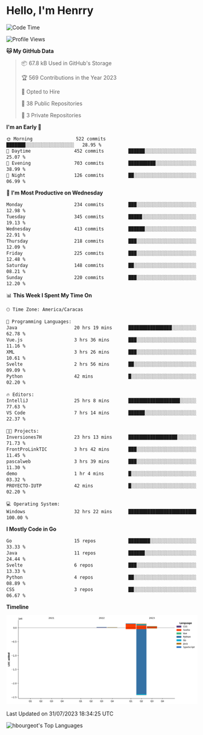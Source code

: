 # Hello, I'm Henrry

<!--START_SECTION:waka-->
![Code Time](http://img.shields.io/badge/Code%20Time-877%20hrs%2040%20mins-blue)

![Profile Views](http://img.shields.io/badge/Profile%20Views-1-blue)

**🐱 My GitHub Data** 

> 📦 67.8 kB Used in GitHub's Storage 
 > 
> 🏆 569 Contributions in the Year 2023
 > 
> 💼 Opted to Hire
 > 
> 📜 38 Public Repositories 
 > 
> 🔑 3 Private Repositories 
 > 
**I'm an Early 🐤** 

```text
🌞 Morning                522 commits         ███████░░░░░░░░░░░░░░░░░░   28.95 % 
🌆 Daytime                452 commits         ██████░░░░░░░░░░░░░░░░░░░   25.07 % 
🌃 Evening                703 commits         ██████████░░░░░░░░░░░░░░░   38.99 % 
🌙 Night                  126 commits         ██░░░░░░░░░░░░░░░░░░░░░░░   06.99 % 
```
📅 **I'm Most Productive on Wednesday** 

```text
Monday                   234 commits         ███░░░░░░░░░░░░░░░░░░░░░░   12.98 % 
Tuesday                  345 commits         █████░░░░░░░░░░░░░░░░░░░░   19.13 % 
Wednesday                413 commits         ██████░░░░░░░░░░░░░░░░░░░   22.91 % 
Thursday                 218 commits         ███░░░░░░░░░░░░░░░░░░░░░░   12.09 % 
Friday                   225 commits         ███░░░░░░░░░░░░░░░░░░░░░░   12.48 % 
Saturday                 148 commits         ██░░░░░░░░░░░░░░░░░░░░░░░   08.21 % 
Sunday                   220 commits         ███░░░░░░░░░░░░░░░░░░░░░░   12.20 % 
```


📊 **This Week I Spent My Time On** 

```text
🕑︎ Time Zone: America/Caracas

💬 Programming Languages: 
Java                     20 hrs 19 mins      ████████████████░░░░░░░░░   62.78 % 
Vue.js                   3 hrs 36 mins       ███░░░░░░░░░░░░░░░░░░░░░░   11.16 % 
XML                      3 hrs 26 mins       ███░░░░░░░░░░░░░░░░░░░░░░   10.61 % 
Svelte                   2 hrs 56 mins       ██░░░░░░░░░░░░░░░░░░░░░░░   09.09 % 
Python                   42 mins             █░░░░░░░░░░░░░░░░░░░░░░░░   02.20 % 

🔥 Editors: 
IntelliJ                 25 hrs 8 mins       ███████████████████░░░░░░   77.63 % 
VS Code                  7 hrs 14 mins       ██████░░░░░░░░░░░░░░░░░░░   22.37 % 

🐱‍💻 Projects: 
Inversiones7H            23 hrs 13 mins      ██████████████████░░░░░░░   71.73 % 
FrontProLinkTIC          3 hrs 42 mins       ███░░░░░░░░░░░░░░░░░░░░░░   11.45 % 
pascalweb                3 hrs 39 mins       ███░░░░░░░░░░░░░░░░░░░░░░   11.30 % 
demo                     1 hr 4 mins         █░░░░░░░░░░░░░░░░░░░░░░░░   03.32 % 
PROYECTO-IUTP            42 mins             █░░░░░░░░░░░░░░░░░░░░░░░░   02.20 % 

💻 Operating System: 
Windows                  32 hrs 22 mins      █████████████████████████   100.00 % 
```

**I Mostly Code in Go** 

```text
Go                       15 repos            ████████░░░░░░░░░░░░░░░░░   33.33 % 
Java                     11 repos            ██████░░░░░░░░░░░░░░░░░░░   24.44 % 
Svelte                   6 repos             ███░░░░░░░░░░░░░░░░░░░░░░   13.33 % 
Python                   4 repos             ██░░░░░░░░░░░░░░░░░░░░░░░   08.89 % 
CSS                      3 repos             ██░░░░░░░░░░░░░░░░░░░░░░░   06.67 % 
```



**Timeline**

![Lines of Code chart](https://raw.githubusercontent.com/hbourgeot/hbourgeot/main/assets/bar_graph.png)


 Last Updated on 31/07/2023 18:34:25 UTC
<!--END_SECTION:waka-->

![hbourgeot's Top Languages](https://github-readme-stats.vercel.app/api/top-langs/?username=hbourgeot&theme=transparent&show_icons=true&hide_border=false&layout=donut&hide=css)
